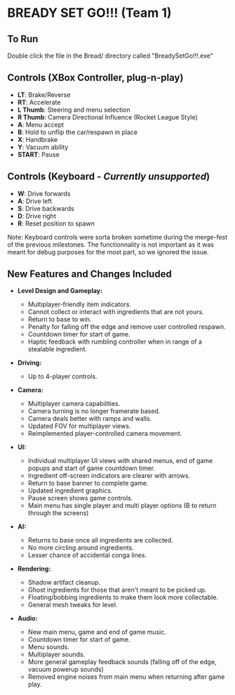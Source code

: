 # BREADY SET GO!!! (Team 1)

## To Run
Double click the file in the Bread/ directory called "BreadySetGo!!!.exe" 

## Controls (XBox Controller, plug-n-play)
- **LT**: Brake/Reverse
- **RT**: Accelerate
- **L Thumb**: Steering and menu selection
- **R Thumb**: Camera Directional Influence (Rocket League Style)
- **A**: Menu accept
- **B**: Hold to unflip the car/respawn in place
- **X**: Handbrake
- **Y**: Vacuum ability
- **START**: Pause

## Controls (Keyboard - *Currently unsupported*)
- **W**: Drive forwards
- **A**: Drive left
- **S**: Drive backwards
- **D**: Drive right
- **R**: Reset position to spawn

Note: Keyboard controls were sorta broken sometime during the merge-fest of the previous milestones. The functionnality is not important as it was meant for debug purposes for the most part, so we ignored the issue.

## New Features and Changes Included
- **Level Design and Gameplay:**
  - Multiplayer-friendly item indicators.
  - Cannot collect or interact with ingredients that are not yours.
  - Return to base to win.
  - Penalty for falling off the edge and remove user controlled respawn.
  - Countdown timer for start of game.
  - Haptic feedback with rumbling controller when in range of a stealable ingredient.

- **Driving:**
  - Up to 4-player controls.  

- **Camera:**
  - Multiplayer camera capabilities.
  - Camera turning is no longer framerate based.
  - Camera deals better with ramps and walls.
  - Updated FOV for multiplayer views.
  - Reimplemented player-controlled camera movement.

- **UI:**
  - Individual multiplayer UI views with shared menus, end of game popups and start of game countdown timer.
  - Ingredient off-screen indicators are clearer with arrows.
  - Return to base banner to complete game.
  - Updated ingredient graphics.
  - Pause screen shows game controls.
  - Main menu has single player and multi player options (B to return through the screens)

- **AI:**
  - Returns to base once all ingredients are collected.
  - No more circling around ingredients.
  - Lesser chance of accidental conga lines.
  
- **Rendering:**
  - Shadow artifact cleanup.
  - Ghost ingredients for those that aren't meant to be picked up.
  - Floating/bobbing ingredients to make them look more collectable.
  - General mesh tweaks for level.

- **Audio:**
  - New main menu, game and end of game music.
  - Countdown timer for start of game.
  - Menu sounds. 
  - Multiplayer sounds.
  - More general gameplay feedback sounds (falling off of the edge, vacuum powerup sounds)
  - Removed engine noises from main menu when returning after game play. 
